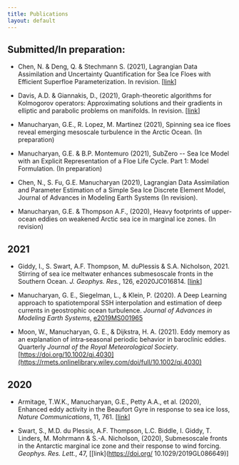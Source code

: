 ```yaml
---
title: Publications
layout: default
---
```

## Submitted/In preparation:

- Chen, N. & Deng, Q. & Stechmann S. (2021), Lagrangian Data Assimilation and Uncertainty Quantification for Sea Ice Floes with Efficient Superfloe Parameterization. In revision. [[link](https://arxiv.org/abs/2105.13569)]

- Davis, A.D. & Giannakis, D., (2021), Graph-theoretic algorithms for Kolmogorov operators: Approximating solutions and their gradients in elliptic and parabolic problems on manifolds. In revision. [[link](https://arxiv.org/abs/2104.15124)]

- Manucharyan, G.E., R. Lopez, M. Martinez (2021), Spinning sea ice floes reveal emerging mesoscale turbulence in the Arctic Ocean. (In preparation)

- Manucharyan, G.E. & B.P. Montemuro (2021), SubZero -- Sea Ice Model with an Explicit Representation of a Floe Life Cycle. Part 1: Model Formulation.  (In preparation)

- Chen, N., S. Fu, G.E. Manucharyan (2021), Lagrangian Data Assimilation and Parameter Estimation of a Simple Sea Ice Discrete Element Model, Journal of Advances in Modeling Earth Systems (In revision).
 
- Manucharyan, G.E. & Thompson A.F., (2020), Heavy footprints of
  upper-ocean eddies on weakened Arctic sea ice in marginal ice
  zones. (In revision)

## 2021

- Giddy, I., S. Swart, A.F. Thompson, M. duPlessis & S.A. Nicholson, 2021. Stirring of sea ice meltwater enhances submesoscale fronts in the Southern Ocean. *J. Geophys. Res.*, 126, e2020JC016814. [[link](https://agupubs.onlinelibrary.wiley.com/doi/full/10.1029/2020JC016814)] 

- Manucharyan, G. E., Siegelman, L., & Klein, P. (2020). A Deep Learning approach to spatiotemporal SSH interpolation and estimation of deep currents in geostrophic ocean turbulence. *Journal of Advances in Modeling Earth Systems*, [e2019MS001965](https://agupubs.onlinelibrary.wiley.com/doi/pdfdirect/10.1029/2019MS001965)


- Moon, W., Manucharyan, G. E., & Dijkstra, H. A. (2021). Eddy memory as an explanation of intra‐seasonal periodic behavior in baroclinic eddies. Quarterly *Journal of the Royal Meteorological Society*.[https://doi.org/10.1002/qj.4030](https://rmets.onlinelibrary.wiley.com/doi/full/10.1002/qj.4030)

## 2020

- Armitage, T.W.K., Manucharyan, G.E., Petty A.A., et al. (2020),
  Enhanced eddy activity in the Beaufort Gyre in response to sea ice
  loss, *Nature Communications*, 11, 761. [[link](https://www.nature.com/articles/s41467-020-14449-z)]


- Swart, S., M.D. du Plessis, A.F. Thompson, L.C. Biddle, I. Giddy,
  T. Linders, M. Mohrmann & S.-A. Nicholson, (2020), Submesoscale
  fronts in the Antarctic marginal ice zone and their response to wind
  forcing. *Geophys. Res. Lett.*, 47,
  [[link](https://doi.org/ 10.1029/2019GL086649)]




